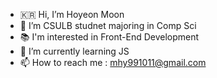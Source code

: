 - 🇰🇷 Hi, I’m Hoyeon Moon
- 👀 I’m CSULB studnet majoring in Comp Sci
- 📚 I'm interested in Front-End Development
- 🌱 I’m currently learning JS
- 📫 How to reach me : mhy991011@gmail.com
